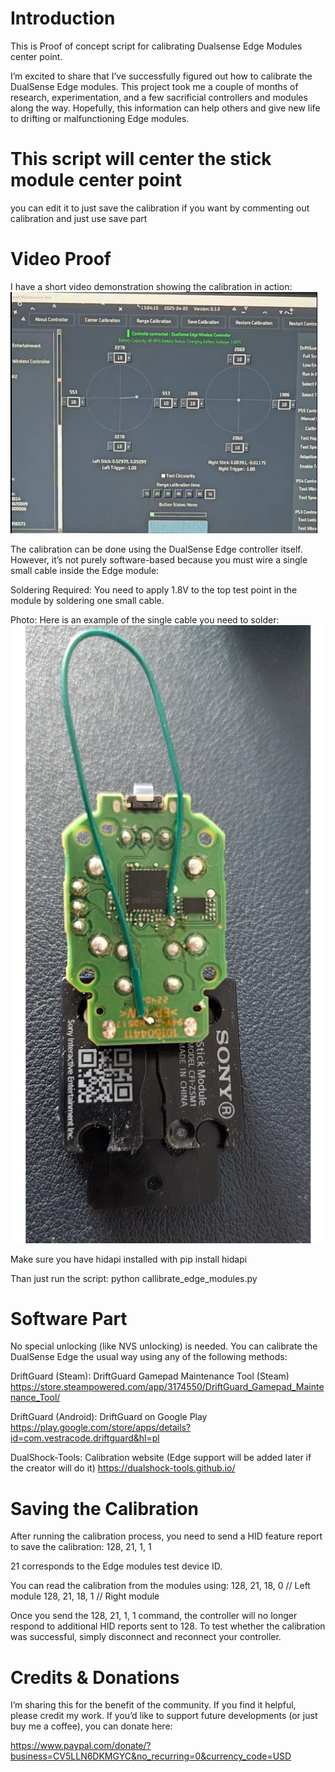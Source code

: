 # Introduction
This is Proof of concept script for calibrating Dualsense Edge Modules center point.

I’m excited to share that I’ve successfully figured out how to calibrate the DualSense Edge modules. This project took me a couple of months of research, experimentation, and a few sacrificial controllers and modules along the way. Hopefully, this information can help others and give new life to drifting or malfunctioning Edge modules.

# This script will center the stick module center point
you can edit it to just save the calibration if you want by commenting out 
calibration and just use save part

# Video Proof
I have a short video demonstration showing the calibration in action:
[![TikTok Video Thumbnail](thumbnail.png)](https://www.tiktok.com/@somerandombadassstuff/video/7489795659009215766)

The calibration can be done using the DualSense Edge controller itself. However, it’s not purely software-based because you must wire a single small cable inside the Edge module:

Soldering Required: You need to apply 1.8V to the top test point in the module by soldering one small cable.

Photo: Here is an example of the single cable you need to solder:
![Photo](dualsense-edge-module-wire.webp)

Make sure you have hidapi installed with
pip install hidapi

Than just run the script:
python callibrate_edge_modules.py

# Software Part
No special unlocking (like NVS unlocking) is needed. You can calibrate the DualSense Edge the usual way using any of the following methods:

DriftGuard (Steam): DriftGuard Gamepad Maintenance Tool (Steam)
https://store.steampowered.com/app/3174550/DriftGuard_Gamepad_Maintenance_Tool/

DriftGuard (Android): DriftGuard on Google Play
https://play.google.com/store/apps/details?id=com.vestracode.driftguard&hl=pl

DualShock-Tools: Calibration website (Edge support will be added later if the creator will do it)
https://dualshock-tools.github.io/

# Saving the Calibration
After running the calibration process, you need to send a HID feature report to save the calibration:
128, 21, 1, 1

21 corresponds to the Edge modules test device ID.

You can read the calibration from the modules using:
128, 21, 18, 0  // Left module
128, 21, 18, 1  // Right module

Once you send the 128, 21, 1, 1 command, the controller will no longer respond to additional HID reports sent to 128. To test whether the calibration was successful, simply disconnect and reconnect your controller.

# Credits & Donations
I’m sharing this for the benefit of the community. If you find it helpful, please credit my work. If you’d like to support future developments (or just buy me a coffee), you can donate here:

https://www.paypal.com/donate/?business=CV5LLN6DKMGYC&no_recurring=0&currency_code=USD

